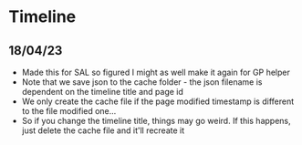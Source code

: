 # Timeline 

## 18/04/23

- Made this for SAL so figured I might as well make it again for GP helper
- Note that we save json to the cache folder - the json filename is dependent on the timeline title and page id
- We only create the cache file if the page modified timestamp is different to the file modified one...
- So if you change the timeline title, things may go weird. If this happens, just delete the cache file and it'll recreate it

